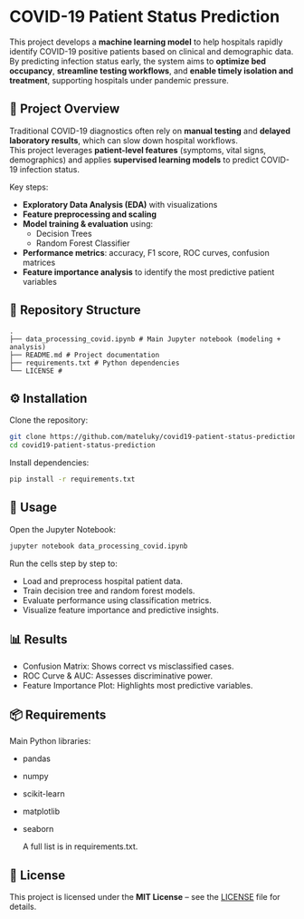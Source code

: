 # COVID-19 Patient Status Prediction

This project develops a **machine learning model** to help hospitals rapidly identify COVID-19 positive patients based on clinical and demographic data.  
By predicting infection status early, the system aims to **optimize bed occupancy**, **streamline testing workflows**, and **enable timely isolation and treatment**, supporting hospitals under pandemic pressure.


## 📌 Project Overview

Traditional COVID-19 diagnostics often rely on **manual testing** and **delayed laboratory results**, which can slow down hospital workflows.  
This project leverages **patient-level features** (symptoms, vital signs, demographics) and applies **supervised learning models** to predict COVID-19 infection status.  

Key steps:
- **Exploratory Data Analysis (EDA)** with visualizations
- **Feature preprocessing and scaling**
- **Model training & evaluation** using:
  - Decision Trees
  - Random Forest Classifier
- **Performance metrics**: accuracy, F1 score, ROC curves, confusion matrices
- **Feature importance analysis** to identify the most predictive patient variables

## 📂 Repository Structure
```
.
├── data_processing_covid.ipynb # Main Jupyter notebook (modeling + analysis)
├── README.md # Project documentation
├── requirements.txt # Python dependencies
└── LICENSE # 
```

## ⚙️ Installation

Clone the repository:

```bash
git clone https://github.com/mateluky/covid19-patient-status-prediction.git
cd covid19-patient-status-prediction
```

Install dependencies:

```bash
pip install -r requirements.txt
```

## 🚀 Usage

Open the Jupyter Notebook:
```bash
jupyter notebook data_processing_covid.ipynb
```

Run the cells step by step to:
- Load and preprocess hospital patient data.
- Train decision tree and random forest models.
- Evaluate performance using classification metrics.
- Visualize feature importance and predictive insights.

## 📊 Results

- Confusion Matrix: Shows correct vs misclassified cases.
- ROC Curve & AUC: Assesses discriminative power.
- Feature Importance Plot: Highlights most predictive variables.

## 📦 Requirements

Main Python libraries:

- pandas
- numpy
- scikit-learn
- matplotlib
- seaborn

  A full list is in requirements.txt.

## 📝 License

This project is licensed under the **MIT License** – see the [LICENSE](LICENSE) file for details.

